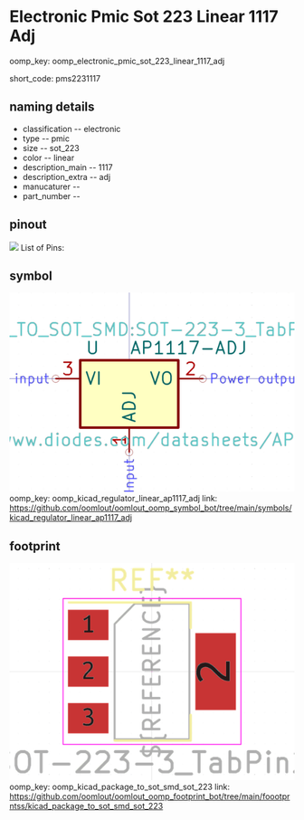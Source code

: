 # Electronic Pmic Sot 223 Linear 1117 Adj
oomp_key: oomp_electronic_pmic_sot_223_linear_1117_adj  

short_code: pms2231117
## naming details
* classification -- electronic
* type -- pmic
* size -- sot_223
* color -- linear
* description_main -- 1117
* description_extra -- adj
* manucaturer -- 
* part_number -- 
## pinout
![](working_pinout_600.png)
List of Pins:

## symbol

![](symbol/0/working/working_600.png)  
oomp_key: oomp_kicad_regulator_linear_ap1117_adj
link: https://github.com/oomlout/oomlout_oomp_symbol_bot/tree/main/symbols/kicad_regulator_linear_ap1117_adj


## footprint

![](footprint/0/working/working_600.png)  
oomp_key: oomp_kicad_package_to_sot_smd_sot_223
link: https://github.com/oomlout/oomlout_oomp_footprint_bot/tree/main/foootprntss/kicad_package_to_sot_smd_sot_223
